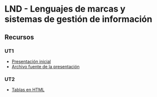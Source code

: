 # LND - Lenguajes de marcas y sistemas de gestión de información
## Recursos

### UT1

* [Presentación inicial](https://hackmd.io/@ichigar/H1R-hN7TR)
* [Archivo fuente de la presentación](recursos/ut1/archivo_fuente_presentacion_inicial.md.src)

### UT2

* [Tablas en HTML](recursos/ut2/tutorial_tablas_html.md)
